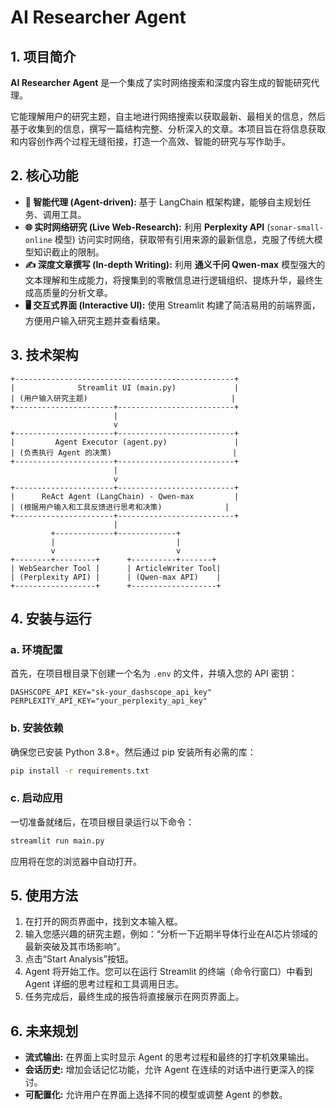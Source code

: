 # AI Researcher Agent

## 1. 项目简介

**AI Researcher Agent** 是一个集成了实时网络搜索和深度内容生成的智能研究代理。

它能理解用户的研究主题，自主地进行网络搜索以获取最新、最相关的信息，然后基于收集到的信息，撰写一篇结构完整、分析深入的文章。本项目旨在将信息获取和内容创作两个过程无缝衔接，打造一个高效、智能的研究与写作助手。

## 2. 核心功能

- **🤖 智能代理 (Agent-driven):** 基于 LangChain 框架构建，能够自主规划任务、调用工具。
- **🌐 实时网络研究 (Live Web-Research):** 利用 **Perplexity API** (`sonar-small-online` 模型) 访问实时网络，获取带有引用来源的最新信息，克服了传统大模型知识截止的限制。
- **✍️ 深度文章撰写 (In-depth Writing):** 利用 **通义千问 Qwen-max** 模型强大的文本理解和生成能力，将搜集到的零散信息进行逻辑组织、提炼升华，最终生成高质量的分析文章。
- **🖥️ 交互式界面 (Interactive UI):** 使用 Streamlit 构建了简洁易用的前端界面，方便用户输入研究主题并查看结果。

## 3. 技术架构

```
+-------------------------------------------------+
|              Streamlit UI (main.py)             |
| (用户输入研究主题)                                |
+----------------------+--------------------------+
                       |
                       v
+----------------------+--------------------------+
|         Agent Executor (agent.py)               |
| (负责执行 Agent 的决策)                           |
+----------------------+--------------------------+
                       |
                       v
+----------------------+--------------------------+
|      ReAct Agent (LangChain) - Qwen-max         |
| (根据用户输入和工具反馈进行思考和决策)              |
+----------------------+--------------------------+
                       |
         +-------------+-------------+
         |                           |
         v                           v
+--------+---------+      +----------+-------+
| WebSearcher Tool |      | ArticleWriter Tool|
| (Perplexity API) |      | (Qwen-max API)    |
+------------------+      +-------------------+
```

## 4. 安装与运行

### a. 环境配置

首先，在项目根目录下创建一个名为 `.env` 的文件，并填入您的 API 密钥：

```env
DASHSCOPE_API_KEY="sk-your_dashscope_api_key"
PERPLEXITY_API_KEY="your_perplexity_api_key"
```

### b. 安装依赖

确保您已安装 Python 3.8+。然后通过 pip 安装所有必需的库：

```bash
pip install -r requirements.txt
```

### c. 启动应用

一切准备就绪后，在项目根目录运行以下命令：

```bash
streamlit run main.py
```

应用将在您的浏览器中自动打开。

## 5. 使用方法

1.  在打开的网页界面中，找到文本输入框。
2.  输入您感兴趣的研究主题，例如：“分析一下近期半导体行业在AI芯片领域的最新突破及其市场影响”。
3.  点击“Start Analysis”按钮。
4.  Agent 将开始工作。您可以在运行 Streamlit 的终端（命令行窗口）中看到 Agent 详细的思考过程和工具调用日志。
5.  任务完成后，最终生成的报告将直接展示在网页界面上。

## 6. 未来规划

- **流式输出:** 在界面上实时显示 Agent 的思考过程和最终的打字机效果输出。
- **会话历史:** 增加会话记忆功能，允许 Agent 在连续的对话中进行更深入的探讨。
- **可配置化:** 允许用户在界面上选择不同的模型或调整 Agent 的参数。
